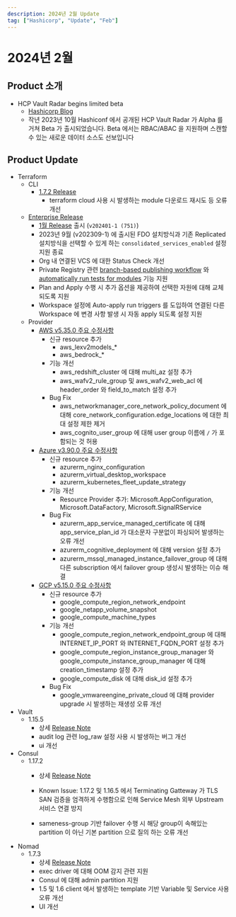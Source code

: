 ```yaml
---
description: 2024년 2월 Update
tag: ["Hashicorp", "Update", "Feb"]
---
```



# 2024년 2월



## Product 소개

- HCP Vault Radar begins limited beta
  - [Hashicorp Blog](https://www.hashicorp.com/blog/hcp-vault-radar-begins-limited-beta)
  - 작년 2023년 10월 Hashiconf 에서 공개된 HCP Vault Radar 가 Alpha 를 거쳐 Beta 가 출시되었습니다. Beta 에서는 RBAC/ABAC 을 지원하며 스캔할 수 있는 새로운 데이터 소스도 선보입니다

## Product Update

- Terraform
  - CLI
    - [1.7.2 Release](https://github.com/hashicorp/terraform/releases/tag/v1.7.2)
      - terraform cloud 사용 시 발생하는 module 다운로드 재시도 등 오류 개선
  - [Enterprise Release](https://developer.hashicorp.com/terraform/enterprise/releases)
    - [1월 Release](https://developer.hashicorp.com/terraform/enterprise/releases/2024/v202401-1) 출시 (`v202401-1 (751)`)
    - 2023년 9월 (v202309-1) 에 출시된 FDO 설치방식과 기존 Replicated 설치방식을 선택할 수 있게 하는 `consolidated_services_enabled` 설정 지원 종료
    - Org 내 연결된 VCS 에 대한 Status Check 개선
    - Private Registry 관련 [branch-based publishing workflow](https://developer.hashicorp.com/terraform/cloud-docs/registry/publish-modules#branch-based-publishing-considerations) 와 [automatically run tests for modules](https://developer.hashicorp.com/terraform/enterprise/registry/test) 기능 지원
    - Plan and Apply 수행 시 추가 옵션을 제공하여 선택한 자원에 대해 교체 되도록 지원
    - Workspace 설정에 Auto-apply run triggers 를 도입하여 연결된 다른 Workspace 에 변경 사항 발생 시 자동 apply 되도록 설정 지원 
  - Provider
    - [AWS v5.35.0 주요 수정사항](https://github.com/hashicorp/terraform-provider-aws/releases/tag/v5.35.0)
      - 신규 resource 추가
        - aws_lexv2models_*
        - aws_bedrock_*
      - 기능 개선
        - aws_redshift_cluster 에 대해 multi_az 설정 추가
        - aws_wafv2_rule_group 및 aws_wafv2_web_acl 에 header_order 와 field_to_match 설정 추가
      - Bug Fix
        - aws_networkmanager_core_network_policy_document 에 대해 core_network_configuration.edge_locations 에 대한 최대 설정 제한 제거
        - aws_cognito_user_group 에 대해 user group 이름에 `/` 가 포함되는 것 허용
    - [Azure v3.90.0 주요 수정사항](https://github.com/hashicorp/terraform-provider-azurerm/releases/tag/v3.90.0)
      - 신규 resource 추가
        - azurerm_nginx_configuration 
        - azurerm_virtual_desktop_workspace
        - azurerm_kubernetes_fleet_update_strategy
      - 기능 개선
        - Resource Provider  추가: Microsoft.AppConfiguration, Microsoft.DataFactory, Microsoft.SignalRService
      - Bug Fix
        - azurerm_app_service_managed_certificate 에 대해 app_service_plan_id 가 대소문자 구분없이 파싱되어 발생하는 오류 개선
        - azurerm_cognitive_deployment 에 대해 version 설정 추가
        - azurerm_mssql_managed_instance_failover_group 에 대해 다른 subscription 에서 failover group 생성시 발생하는 이슈 해결
    - [GCP v5.15.0 주요 수정사항](https://github.com/hashicorp/terraform-provider-google/releases/tag/v5.15.0) 
      -  신규 resource 추가
         -  google_compute_region_network_endpoint
         -  google_netapp_volume_snapshot
         -  google_compute_machine_types
      -  기능 개선
         -  google_compute_region_network_endpoint_group 에 대해  INTERNET_IP_PORT 와 INTERNET_FQDN_PORT 설정 추가
         -  google_compute_region_instance_group_manager 와google_compute_instance_group_manager 에 대해 creation_timestamp 설정 추가
         -  google_compute_disk 에 대해 disk_id 설정 추가
      -  Bug Fix
         -  google_vmwareengine_private_cloud 에 대해 provider upgrade 시 발생하는 재생성 오류 개선
- Vault
  - 1.15.5
    - 상세 [Release Note](https://github.com/hashicorp/vault/releases/tag/v1.15.5)
    - audit log 관련 log_raw 설정 사용 시 발생하는 버그 개선
    - ui 개선
- Consul
  - 1.17.2
    - 상세 [Release Note](https://github.com/hashicorp/consul/releases/tag/v1.17.2)

    - Known Issue: 1.17.2 및 1.16.5 에서 Terminating Gatteway 가 TLS SAN 검증을 엄격하게 수행함으로 인해 Service Mesh 외부 Upstream 서비스 연결 방지

    - sameness-group 기반 failover 수행 시 해당 group이 속해있는 partition 이 아닌 기본 partition 으로 질의 하는 오류 개선
- Nomad
  - 1.7.3
    - 상세 [Release Note](https://github.com/hashicorp/nomad/releases/tag/v1.7.3)
    - exec driver 에 대해 OOM 감지 관련 지원
    - Consul 에 대해 admin partition 지원
    - 1.5 및 1.6 client 에서 발생하는 template 기반 Variable 및 Service 사용 오류 개선
    - UI 개선



